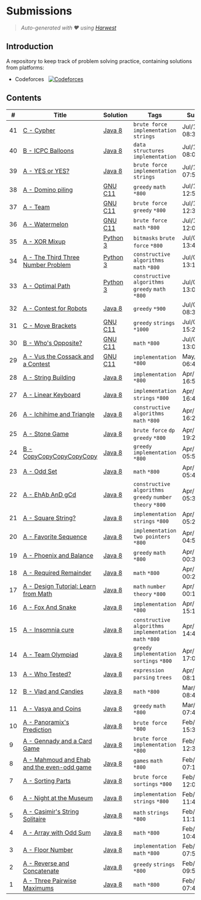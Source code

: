 Submissions
======================
> *Auto-generated with ❤ using [Harwest](https://github.com/nileshsah/harwest-tool)*

## Introduction

A repository to keep track of problem solving practice, containing solutions from platforms:
* Codeforces &nbsp; [![Codeforces](https://run.kaist.ac.kr/badges/codeforces/Jehad_halahla.svg)](https://codeforces.com/profile/Jehad_halahla)


## Contents

| # | Title | Solution | Tags | Submitted |
|---| ----- | -------- | ---- | --------- |
41 | [C - Cypher](https://codeforces.com/contest/1703/problem/C) | [Java 8](./codeforces/1703/C.java) | `brute force` `implementation` `strings` | Jul/12/2022 08:38 | 
40 | [B - ICPC Balloons](https://codeforces.com/contest/1703/problem/B) | [Java 8](./codeforces/1703/B.java) | `data structures` `implementation` | Jul/12/2022 08:07 | 
39 | [A - YES or YES?](https://codeforces.com/contest/1703/problem/A) | [Java 8](./codeforces/1703/A.java) | `brute force` `implementation` `strings` | Jul/12/2022 07:54 | 
38 | [A - Domino piling](https://codeforces.com/contest/50/problem/A) | [GNU C11](./codeforces/50/A.cpp) | `greedy` `math` `*800` | Jul/10/2022 12:53 | 
37 | [A - Team](https://codeforces.com/contest/231/problem/A) | [GNU C11](./codeforces/231/A.cpp) | `brute force` `greedy` `*800` | Jul/10/2022 12:38 | 
36 | [A - Watermelon](https://codeforces.com/contest/4/problem/A) | [GNU C11](./codeforces/4/A.cpp) | `brute force` `math` `*800` | Jul/10/2022 12:02 | 
35 | [A - XOR Mixup](https://codeforces.com/contest/1698/problem/A) | [Python 3](./codeforces/1698/A.py) | `bitmasks` `brute force` `*800` | Jul/09/2022 13:45 | 
34 | [A - The Third Three Number Problem](https://codeforces.com/contest/1699/problem/A) | [Python 3](./codeforces/1699/A.py) | `constructive algorithms` `math` `*800` | Jul/09/2022 13:19 | 
33 | [A - Optimal Path](https://codeforces.com/contest/1700/problem/A) | [Python 3](./codeforces/1700/A.py) | `constructive algorithms` `greedy` `math` `*800` | Jul/09/2022 13:07 | 
32 | [A - Contest for Robots](https://codeforces.com/contest/1321/problem/A) | [Java 8](./codeforces/1321/A.java) | `greedy` `*900` | Jul/05/2022 08:35 | 
31 | [C - Move Brackets](https://codeforces.com/contest/1374/problem/C) | [GNU C11](./codeforces/1374/C.cpp) | `greedy` `strings` `*1000` | Jul/04/2022 15:22 | 
30 | [B - Who's Opposite?](https://codeforces.com/contest/1560/problem/B) | [GNU C11](./codeforces/1560/B.cpp) | `math` `*800` | Jul/02/2022 13:05 | 
29 | [A - Vus the Cossack and a Contest](https://codeforces.com/contest/1186/problem/A) | [GNU C11](./codeforces/1186/A.cpp) | `implementation` `*800` | May/02/2022 06:48 | 
28 | [A - String Building](https://codeforces.com/contest/1671/problem/A) | [Java 8](./codeforces/1671/A.java) | `implementation` `*800` | Apr/23/2022 16:54 | 
27 | [A - Linear Keyboard](https://codeforces.com/contest/1607/problem/A) | [Java 8](./codeforces/1607/A.java) | `implementation` `strings` `*800` | Apr/23/2022 16:42 | 
26 | [A - Ichihime and Triangle](https://codeforces.com/contest/1337/problem/A) | [Java 8](./codeforces/1337/A.java) | `constructive algorithms` `math` `*800` | Apr/23/2022 16:29 | 
25 | [A - Stone Game](https://codeforces.com/contest/1538/problem/A) | [Java 8](./codeforces/1538/A.java) | `brute force` `dp` `greedy` `*800` | Apr/10/2022 19:25 | 
24 | [B - CopyCopyCopyCopyCopy](https://codeforces.com/contest/1325/problem/B) | [Java 8](./codeforces/1325/B.java) | `greedy` `implementation` `*800` | Apr/06/2022 05:54 | 
23 | [A - Odd Set](https://codeforces.com/contest/1542/problem/A) | [Java 8](./codeforces/1542/A.java) | `math` `*800` | Apr/06/2022 05:46 | 
22 | [A - EhAb AnD gCd](https://codeforces.com/contest/1325/problem/A) | [Java 8](./codeforces/1325/A.java) | `constructive algorithms` `greedy` `number theory` `*800` | Apr/06/2022 05:39 | 
21 | [A - Square String?](https://codeforces.com/contest/1619/problem/A) | [Java 8](./codeforces/1619/A.java) | `implementation` `strings` `*800` | Apr/06/2022 05:26 | 
20 | [A - Favorite Sequence](https://codeforces.com/contest/1462/problem/A) | [Java 8](./codeforces/1462/A.java) | `implementation` `two pointers` `*800` | Apr/06/2022 04:57 | 
19 | [A - Phoenix and Balance](https://codeforces.com/contest/1348/problem/A) | [Java 8](./codeforces/1348/A.java) | `greedy` `math` `*800` | Apr/06/2022 00:37 | 
18 | [A - Required Remainder](https://codeforces.com/contest/1374/problem/A) | [Java 8](./codeforces/1374/A.java) | `math` `*800` | Apr/06/2022 00:23 | 
17 | [A - Design Tutorial: Learn from Math](https://codeforces.com/contest/472/problem/A) | [Java 8](./codeforces/472/A.java) | `math` `number theory` `*800` | Apr/06/2022 00:12 | 
16 | [A - Fox And Snake](https://codeforces.com/contest/510/problem/A) | [Java 8](./codeforces/510/A.java) | `implementation` `*800` | Apr/05/2022 15:14 | 
15 | [A - Insomnia cure](https://codeforces.com/contest/148/problem/A) | [Java 8](./codeforces/148/A.java) | `constructive algorithms` `implementation` `math` `*800` | Apr/05/2022 14:42 | 
14 | [A - Team Olympiad](https://codeforces.com/contest/490/problem/A) | [Java 8](./codeforces/490/A.java) | `greedy` `implementation` `sortings` `*800` | Apr/04/2022 17:04 | 
13 | [A - Who Tested?](https://codeforces.com/contest/1663/problem/A) | [Java 8](./codeforces/1663/A.java) | `expression parsing` `trees` | Apr/01/2022 08:15 | 
12 | [B - Vlad and Candies](https://codeforces.com/contest/1660/problem/B) | [Java 8](./codeforces/1660/B.java) | `math` `*800` | Mar/31/2022 08:44 | 
11 | [A - Vasya and Coins](https://codeforces.com/contest/1660/problem/A) | [Java 8](./codeforces/1660/A.java) | `greedy` `math` `*800` | Mar/31/2022 07:42 | 
10 | [A - Panoramix's Prediction](https://codeforces.com/contest/80/problem/A) | [Java 8](./codeforces/80/A.java) | `brute force` `*800` | Feb/16/2022 15:34 | 
9 | [A - Gennady and a Card Game](https://codeforces.com/contest/1097/problem/A) | [Java 8](./codeforces/1097/A.java) | `brute force` `implementation` `*800` | Feb/16/2022 12:37 | 
8 | [A - Mahmoud and Ehab and the even-odd game](https://codeforces.com/contest/959/problem/A) | [Java 8](./codeforces/959/A.java) | `games` `math` `*800` | Feb/13/2022 07:10 | 
7 | [A - Sorting Parts](https://codeforces.com/contest/1637/problem/A) | [Java 8](./codeforces/1637/A.java) | `brute force` `sortings` `*800` | Feb/12/2022 12:04 | 
6 | [A - Night at the Museum](https://codeforces.com/contest/731/problem/A) | [Java 8](./codeforces/731/A.java) | `implementation` `strings` `*800` | Feb/10/2022 11:48 | 
5 | [A - Casimir's String Solitaire](https://codeforces.com/contest/1579/problem/A) | [Java 8](./codeforces/1579/A.java) | `math` `strings` `*800` | Feb/08/2022 11:16 | 
4 | [A - Array with Odd Sum](https://codeforces.com/contest/1296/problem/A) | [Java 8](./codeforces/1296/A.java) | `math` `*800` | Feb/08/2022 10:48 | 
3 | [A - Floor Number](https://codeforces.com/contest/1426/problem/A) | [Java 8](./codeforces/1426/A.java) | `implementation` `math` `*800` | Feb/07/2022 07:51 | 
2 | [A - Reverse and Concatenate](https://codeforces.com/contest/1634/problem/A) | [Java 8](./codeforces/1634/A.java) | `greedy` `strings` `*800` | Feb/06/2022 09:50 | 
1 | [A - Three Pairwise Maximums](https://codeforces.com/contest/1385/problem/A) | [Java 8](./codeforces/1385/A.java) | `math` `*800` | Feb/05/2022 07:47 | 